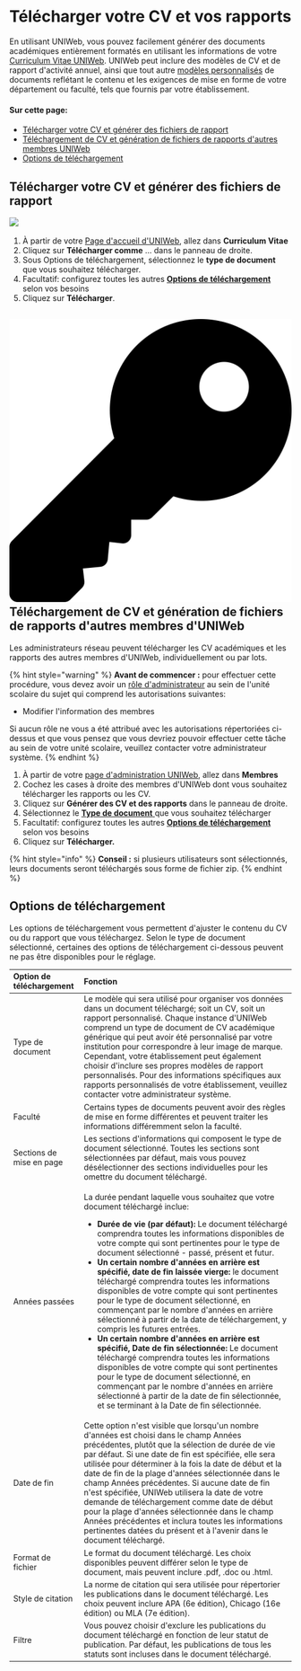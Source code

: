 # Télécharger votre CV et vos rapports

En utilisant UNIWeb, vous pouvez facilement générer des documents académiques entièrement formatés en utilisant les informations de votre [Curriculum Vitae UNIWeb](your-uniweb-curriculum-vitae-cv.md). UNIWeb peut inclure des modèles de CV et de rapport d'activité annuel, ainsi que tout autre [modèles personnalisés](../customizing-data-entry-and-reports-in-uniweb.md) de documents reflétant le contenu et les exigences de mise en forme de votre département ou faculté, tels que fournis par votre établissement.

#### Sur cette page:

* [Télécharger votre CV et générer des fichiers de rapport](downloading-cvs-and-reports.md#downloading-your-cv-and-generating-report-files)
* [Téléchargement de CV et génération de fichiers de rapports d'autres membres UNIWeb](downloading-cvs-and-reports.md#downloading-cvs-and-generating-report-files-of-other-uniweb-members)
* [Options de téléchargement](downloading-cvs-and-reports.md#download-options)

## Télécharger votre CV et générer des fichiers de rapport

![](../.gitbook/assets/report-download.gif)

1. À partir de votre [Page d'accueil d'UNIWeb](../navigating-uniweb/the-home-page.md), allez dans **Curriculum Vitae** 
2. Cliquez sur **Télécharger comme** ... dans le panneau de droite.
3. Sous Options de téléchargement, sélectionnez le **type de document** que vous souhaitez télécharger.
4. Facultatif: configurez toutes les autres [**Options de téléchargement**](downloading-cvs-and-reports.md#download-options) selon vos besoins
5. Cliquez sur **Télécharger**.

## ![](../.gitbook/assets/key.svg) **Téléchargement de CV et génération de fichiers de rapports d'autres membres d'UNIWeb**

Les administrateurs réseau peuvent télécharger les CV académiques et les rapports des autres membres d'UNIWeb, individuellement ou par lots.

{% hint style="warning" %}
**Avant de commencer :** pour effectuer cette procédure, vous devez avoir un [rôle d'administrateur](../uniweb-accounts/access-control/managing-administrator-roles-and-permissions.md) au sein de l'unité scolaire du sujet qui comprend les autorisations suivantes:

* Modifier l'information des membres

Si aucun rôle ne vous a été attribué avec les autorisations répertoriées ci-dessus et que vous pensez que vous devriez pouvoir effectuer cette tâche au sein de votre unité scolaire, veuillez contacter votre administrateur système.
{% endhint %}

1. À partir de votre [page d'administration UNIWeb](../navigating-uniweb/the-administration-page.md), allez dans **Membres** 
2. Cochez les cases à droite des membres d'UNIWeb dont vous souhaitez télécharger les rapports ou les CV.
3. Cliquez sur **Générer des CV et des rapports** dans le panneau de droite.
4. Sélectionnez le [**Type de document** ](downloading-cvs-and-reports.md#download-options)que vous souhaitez télécharger
5. Facultatif: configurez toutes les autres [**Options de téléchargement**](downloading-cvs-and-reports.md#download-options) selon vos besoins
6. Cliquez sur **Télécharger.**

{% hint style="info" %}
**Conseil :** si plusieurs utilisateurs sont sélectionnés, leurs documents seront téléchargés sous forme de fichier zip.
{% endhint %}

## **Options de téléchargement**

Les options de téléchargement vous permettent d'ajuster le contenu du CV ou du rapport que vous téléchargez. Selon le type de document sélectionné, certaines des options de téléchargement ci-dessous peuvent ne pas être disponibles pour le réglage.

<table>
  <thead>
    <tr>
      <th style="text-align:left">Option de t&#xE9;l&#xE9;chargement</th>
      <th style="text-align:left">Fonction</th>
    </tr>
  </thead>
  <tbody>
    <tr>
      <td style="text-align:left">Type de document</td>
      <td style="text-align:left">Le mod&#xE8;le qui sera utilis&#xE9; pour organiser vos donn&#xE9;es dans
        un document t&#xE9;l&#xE9;charg&#xE9;; soit un CV, soit un rapport personnalis&#xE9;.
        Chaque instance d&apos;UNIWeb comprend un type de document de CV acad&#xE9;mique
        g&#xE9;n&#xE9;rique qui peut avoir &#xE9;t&#xE9; personnalis&#xE9; par
        votre institution pour correspondre &#xE0; leur image de marque. Cependant,
        votre &#xE9;tablissement peut &#xE9;galement choisir d&apos;inclure ses
        propres mod&#xE8;les de rapport personnalis&#xE9;s. Pour des informations
        sp&#xE9;cifiques aux rapports personnalis&#xE9;s de votre &#xE9;tablissement,
        veuillez contacter votre administrateur syst&#xE8;me.</td>
    </tr>
    <tr>
      <td style="text-align:left">Facult&#xE9;</td>
      <td style="text-align:left">Certains types de documents peuvent avoir des r&#xE8;gles de mise en forme
        diff&#xE9;rentes et peuvent traiter les informations diff&#xE9;remment
        selon la facult&#xE9;.</td>
    </tr>
    <tr>
      <td style="text-align:left">Sections de mise en page</td>
      <td style="text-align:left">Les sections d&apos;informations qui composent le type de document s&#xE9;lectionn&#xE9;.
        Toutes les sections sont s&#xE9;lectionn&#xE9;es par d&#xE9;faut, mais
        vous pouvez d&#xE9;s&#xE9;lectionner des sections individuelles pour les
        omettre du document t&#xE9;l&#xE9;charg&#xE9;.</td>
    </tr>
    <tr>
      <td style="text-align:left">Ann&#xE9;es pass&#xE9;es</td>
      <td style="text-align:left">
        <p>La dur&#xE9;e pendant laquelle vous souhaitez que votre document t&#xE9;l&#xE9;charg&#xE9;
          inclue:</p>
        <p></p>
        <ul>
          <li><b>Dur&#xE9;e de vie (par d&#xE9;faut): </b>Le document t&#xE9;l&#xE9;charg&#xE9;
            comprendra toutes les informations disponibles de votre compte qui sont
            pertinentes pour le type de document s&#xE9;lectionn&#xE9; - pass&#xE9;,
            pr&#xE9;sent et futur.
            <br />
          </li>
          <li><b>Un certain nombre d&apos;ann&#xE9;es en arri&#xE8;re est sp&#xE9;cifi&#xE9;, date de fin laiss&#xE9;e vierge: </b>le
            document t&#xE9;l&#xE9;charg&#xE9; comprendra toutes les informations disponibles
            de votre compte qui sont pertinentes pour le type de document s&#xE9;lectionn&#xE9;,
            en commen&#xE7;ant par le nombre d&apos;ann&#xE9;es en arri&#xE8;re s&#xE9;lectionn&#xE9;
            &#xE0; partir de la date de t&#xE9;l&#xE9;chargement, y compris les futures
            entr&#xE9;es.<b><br /></b>
          </li>
          <li><b>Un certain nombre d&apos;ann&#xE9;es en arri&#xE8;re est sp&#xE9;cifi&#xE9;, Date de fin s&#xE9;lectionn&#xE9;e:</b> Le
            document t&#xE9;l&#xE9;charg&#xE9; comprendra toutes les informations disponibles
            de votre compte qui sont pertinentes pour le type de document s&#xE9;lectionn&#xE9;,
            en commen&#xE7;ant par le nombre d&apos;ann&#xE9;es en arri&#xE8;re s&#xE9;lectionn&#xE9;
            &#xE0; partir de la date de fin s&#xE9;lectionn&#xE9;e, et se terminant
            &#xE0; la Date de fin s&#xE9;lectionn&#xE9;e.</li>
        </ul>
      </td>
    </tr>
    <tr>
      <td style="text-align:left">Date de fin</td>
      <td style="text-align:left">Cette option n&apos;est visible que lorsqu&apos;un nombre d&apos;ann&#xE9;es
        est choisi dans le champ Ann&#xE9;es pr&#xE9;c&#xE9;dentes, plut&#xF4;t
        que la s&#xE9;lection de dur&#xE9;e de vie par d&#xE9;faut. Si une date
        de fin est sp&#xE9;cifi&#xE9;e, elle sera utilis&#xE9;e pour d&#xE9;terminer
        &#xE0; la fois la date de d&#xE9;but et la date de fin de la plage d&apos;ann&#xE9;es
        s&#xE9;lectionn&#xE9;e dans le champ Ann&#xE9;es pr&#xE9;c&#xE9;dentes.
        Si aucune date de fin n&apos;est sp&#xE9;cifi&#xE9;e, UNIWeb utilisera
        la date de votre demande de t&#xE9;l&#xE9;chargement comme date de d&#xE9;but
        pour la plage d&apos;ann&#xE9;es s&#xE9;lectionn&#xE9;e dans le champ Ann&#xE9;es
        pr&#xE9;c&#xE9;dentes et inclura toutes les informations pertinentes dat&#xE9;es
        du pr&#xE9;sent et &#xE0; l&apos;avenir dans le document t&#xE9;l&#xE9;charg&#xE9;.</td>
    </tr>
    <tr>
      <td style="text-align:left">Format de fichier</td>
      <td style="text-align:left">Le format du document t&#xE9;l&#xE9;charg&#xE9;. Les choix disponibles
        peuvent diff&#xE9;rer selon le type de document, mais peuvent inclure .pdf,
        .doc ou .html.</td>
    </tr>
    <tr>
      <td style="text-align:left">Style de citation</td>
      <td style="text-align:left">La norme de citation qui sera utilis&#xE9;e pour r&#xE9;pertorier les
        publications dans le document t&#xE9;l&#xE9;charg&#xE9;. Les choix peuvent
        inclure APA (6e &#xE9;dition), Chicago (16e &#xE9;dition) ou MLA (7e &#xE9;dition).</td>
    </tr>
    <tr>
      <td style="text-align:left">Filtre</td>
      <td style="text-align:left">Vous pouvez choisir d&apos;exclure les publications du document t&#xE9;l&#xE9;charg&#xE9;
        en fonction de leur statut de publication. Par d&#xE9;faut, les publications
        de tous les statuts sont incluses dans le document t&#xE9;l&#xE9;charg&#xE9;.</td>
    </tr>
  </tbody>
</table>